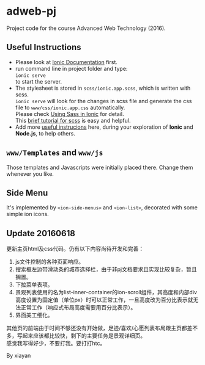 # adweb-pj
Project code for the course Advanced Web Technology (2016).

## Useful Instructions
* Please look at [Ionic Documentation](http://ionicframework.com/docs/) first.
* run command line in project folder and type:    
`ionic serve`    
to start the server.
* The stylesheet is stored in `scss/ionic.app.scss`, which is written with scss.    
` ionic serve `
 will look for the changes in scss file and generate the css file to `www/css/ionic.app.css` automatically.    
 Please check [Using Sass in Ionic](http://ionicframework.com/docs/cli/sass.html) for detail.    
 This [brief tutorial for scss](http://sass-lang.com/guide) is easy and helpful. 
* Add more [useful instrucions](#useful-instructions) here, during your exploration of **Ionic** and **Node.js**, to help others. 

## `www/Templates` and `www/js`
Those templates and Javascripts were initially placed there. Change them whenever you like.

## Side Menu
It's implemented by `<ion-side-menus>` and `<ion-list>`, decorated with some simple ion icons.
  
## Update 20160618
更新主页html及css代码。仍有以下内容尚待开发和完善：  
1. js文件控制的各种页面响应。   
2. 搜索框左边带滑动条的城市选择栏，由于非pj文档要求且实现比较复杂，暂且搁置。  
3. 下拉菜单表项。  
4. 景观列表使用的名为list-inner-container的ion-scroll组件，其高度和内部div高度设置为固定值（单位px）时可以正常工作，一旦高度改为百分比表示就无法正常工作（响应式布局高度需要用百分比表示）。  
5. 界面美工细化。  
  
其他页的前端由于时间不够还没有开始做，足迹/喜欢/心愿列表布局跟主页都差不多，写起来应该都比较快，剩下的主要任务是景观详细页。  
感觉我写得好少，不要打我。要打打htc。  

By xiayan
